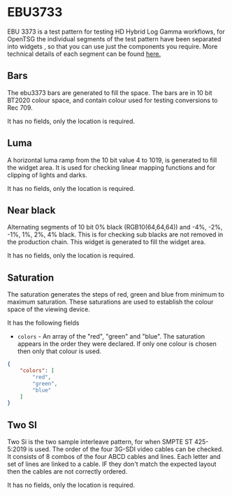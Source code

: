 # EBU3733

EBU 3373 is a test pattern for testing HD Hybrid Log Gamma workflows,
for OpenTSG the individual segments of the test pattern have been separated
into widgets , so that you can use just the components you require.
More technical details of each segment
can be found [here.](https://tech.ebu.ch/publications/tech3373)

## Bars

The ebu3373 bars are generated to fill the space.
The bars are in 10 bit BT2020 colour space, and contain
colour used for testing conversions to
Rec 709.

It has no fields, only the location is required.

## Luma

A horizontal luma ramp from the 10 bit value 4 to 1019,
is generated to fill the widget area. It is used for
checking linear mapping functions and for clipping
of lights and darks.

It has no fields, only the location is required.

## Near black

Alternating segments of 10 bit 0% black (RGB10(64,64,64)) and
-4%, -2%, -1%, 1%, 2%, 4% black. This is for checking
sub blacks are not removed in the production chain.
This widget is generated to fill the widget area.

It has no fields, only the location is required.

## Saturation

The saturation generates the steps of red, green and blue
from minimum to maximum saturation. These saturations
are used to establish the colour space of the viewing device.

It has the following fields

- `colors` - An array of the "red", "green" and "blue". The saturation appears in the order
they were declared. If only one colour is chosen then only that colour is used.

```json
{
    "colors": [
        "red",
        "green",
        "blue"
    ]
}
```

## Two SI

Two Si is the two sample interleave pattern, for when SMPTE ST 425-5:2019
is used. The order of the four 3G-SDI video cables can be checked.
It consists of 8 combos of the four ABCD cables and lines. Each letter and
set of lines are linked to a cable. IF they don't match the expected
layout then the cables are not correctly ordered.

It has no fields, only the location is required.
